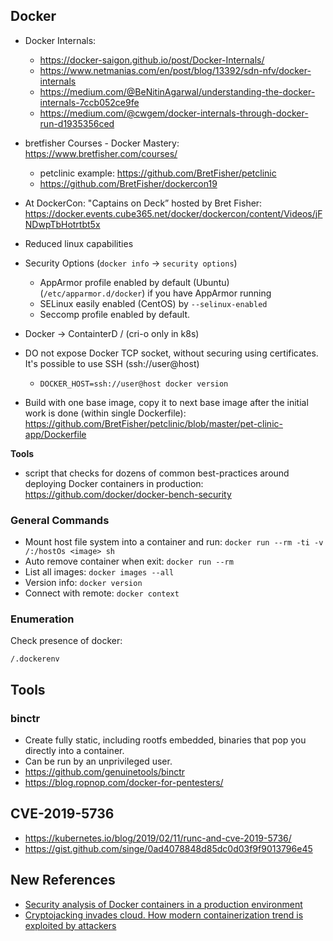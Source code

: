 ## Docker

- Docker Internals: 
  - <https://docker-saigon.github.io/post/Docker-Internals/>
  - <https://www.netmanias.com/en/post/blog/13392/sdn-nfv/docker-internals>
  - <https://medium.com/@BeNitinAgarwal/understanding-the-docker-internals-7ccb052ce9fe>
  - <https://medium.com/@cwgem/docker-internals-through-docker-run-d1935356ced>
- bretfisher Courses - Docker Mastery: <https://www.bretfisher.com/courses/>
  - petclinic example: https://github.com/BretFisher/petclinic
  - https://github.com/BretFisher/dockercon19
- At DockerCon: "Captains on Deck” hosted by Bret Fisher: https://docker.events.cube365.net/docker/dockercon/content/Videos/jFNDwpTbHotrtbt5x

- Reduced linux capabilities 
- Security Options (`docker info` -> `security options`)
  - AppArmor profile enabled by default (Ubuntu) (`/etc/apparmor.d/docker`) if you have AppArmor running
  - SELinux easily enabled (CentOS) by `--selinux-enabled`
  - Seccomp profile enabled by default.
- Docker -> ContainterD / (cri-o only in k8s) 
- DO not expose Docker TCP socket, without securing using certificates. It's possible to use SSH (ssh://user@host)
  - `DOCKER_HOST=ssh://user@host docker version`
- Build with one base image, copy it to next base image after the initial work is done (within single Dockerfile): <https://github.com/BretFisher/petclinic/blob/master/pet-clinic-app/Dockerfile>

**Tools**

- script that checks for dozens of common best-practices around deploying Docker containers in production: <https://github.com/docker/docker-bench-security>

### General Commands 

- Mount host file system into a container and run: `docker run --rm -ti -v /:/hostOs <image> sh`
- Auto remove container when exit: `docker run --rm`
- List all images: `docker images --all`
- Version info: `docker version`
- Connect with remote: `docker context`

### Enumeration 

Check presence of docker:
```
/.dockerenv
```

## Tools 

### binctr

- Create fully static, including rootfs embedded, binaries that pop you directly into a container.
- Can be run by an unprivileged user.
- <https://github.com/genuinetools/binctr>
- <https://blog.ropnop.com/docker-for-pentesters/>

## CVE-2019-5736

- <https://kubernetes.io/blog/2019/02/11/runc-and-cve-2019-5736/>
- <https://gist.github.com/singe/0ad4078848d85dc0d03f9f9013796e45>

## New References

- [Security analysis of Docker containers in a production environment](https://brage.bibsys.no/xmlui/bitstream/handle/11250/2451326/17303_FULLTEXT.pdf)
- [Cryptojacking invades cloud. How modern containerization trend is exploited by attackers](https://kromtech.com/blog/security-center/cryptojacking-invades-cloud-how-modern-containerization-trend-is-exploited-by-attackers)

